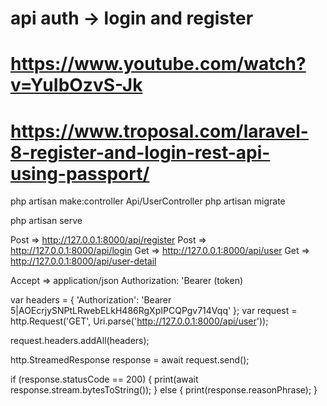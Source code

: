 # api auth -> login and register
# https://www.youtube.com/watch?v=YuIbOzvS-Jk
# https://www.troposal.com/laravel-8-register-and-login-rest-api-using-passport/


php artisan make:controller Api/UserController
php artisan migrate


php artisan serve


Post => http://127.0.0.1:8000/api/register
Post => http://127.0.0.1:8000/api/login
Get => http://127.0.0.1:8000/api/user
Get => http://127.0.0.1:8000/api/user-detail



Accept => application/json
Authorization: 'Bearer (token)




var headers = {
  'Authorization': 'Bearer 5|AOEcrjySNPtLRwebELkH486RgXpIPCQPgv714Vqq'
};
var request = http.Request('GET', Uri.parse('http://127.0.0.1:8000/api/user'));

request.headers.addAll(headers);

http.StreamedResponse response = await request.send();

if (response.statusCode == 200) {
  print(await response.stream.bytesToString());
}
else {
  print(response.reasonPhrase);
}

